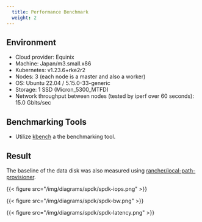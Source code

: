 ```yaml
---
  title: Performance Benchmark
  weight: 2
---
```


## Environment

- Cloud provider: Equinix
- Machine: Japan/m3.small.x86
- Kubernetes: v1.23.6+rke2r2
- Nodes: 3 (each node is a master and also a worker)
- OS: Ubuntu 22.04 / 5.15.0-33-generic
- Storage: 1 SSD (Micron_5300_MTFD)
- Network throughput between nodes (tested by iperf over 60 seconds): 15.0 Gbits/sec

## Benchmarking Tools

- Utilize [kbench](https://github.com/yasker/kbench) a the benchmarking tool.

## Result

The baseline of the data disk was also measured using [rancher/local-path-provisioner](https://github.com/rancher/local-path-provisioner).


{{< figure src="/img/diagrams/spdk/spdk-iops.png" >}}

{{< figure src="/img/diagrams/spdk/spdk-bw.png" >}}

{{< figure src="/img/diagrams/spdk/spdk-latency.png" >}}
